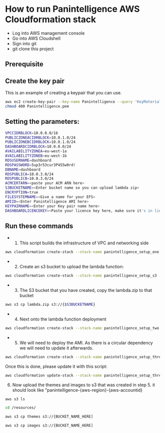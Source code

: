# How to run Panintelligence AWS Cloudformation stack

- Log into AWS management console
- Go into AWS Cloudshell
- Sign into git 
- git clone this project


## Prerequisite 

## Create the key pair

This is an example of creating a keypair that you can use. 
```BASH
aws ec2 create-key-pair --key-name Panintelligence --query 'KeyMaterial' --output text > Panintelligence.pem
chmod 400 Panintelligence.pem
```

## Setting the parameters:

```BASH
VPCCIDRBLOCK=10.0.0.0/16
PUBLICZONEACIDRBLOCK=10.0.1.0/24
PUBLICZONEBCIDRBLOCK=10.0.1.0/24
DASHBOARDCIDRBLOCK=10.0.0.0/24
AVAILABILITYZONEA=eu-west-1a
AVAILABILITYZONEB=eu-west-1b
RDSUSERNAME=dashboard
RDSPASSWORD=5up3r53cur3P455w0rd!
DBNAME=dashboard
RDSPUBLICA=10.0.3.0/24
RDSPUBLICB=10.0.3.0/24
ACMCERTARN=<paste your ACM ARN here>
S3BUCKETNAME=<Enter bucket name so you can upload lambda zip>
ENCRYPTION=true
FILESYSTEMNAME=<Give a name for your EFS>
AMIID=<Enter Panintelligence AMI here>
KEYPAIRNAME=<Enter your Key pair name here>
DASHBOARDLICENCEKEY=<Paste your licence key here, make sure it's in line>
```
## Run these commands 

- 1) This script builds the infrastructure of VPC and networking side
``` BASH
aws cloudformation create-stack --stack-name panintelligence_setup_one --template-body file://infrastructure_setup_one.yaml --parameters ParameterKey=VPCCidrBlock,ParameterValue=$VPCCIDRBLOCK ParameterKey=PublicZoneACidrBlock,ParameterValue=$PUBLICZONEACIDRBLOCK ParameterKey=PublicZoneBCidrBlock,ParameterValue=$PUBLICZONEBCIDRBLOCK ParameterKey=DASHBOARDCIDRBLOCK,ParameterValue=$DashboardCidrBlock ParameterKey=AvailabilityZoneA,ParameterValue=$AVAILABILITYZONEA ParameterKey=AvailabilityZoneB,ParameterValue=$AVAILABILITYZONEB ParameterKey=RDSUsername,ParameterValue=$RDSUSERNAME ParameterKey=RDSPassword,ParameterValue=$RDSPASSWORD ParameterKey=DBName,ParameterValue=$DBNAME ParameterKey=RDSPublicA,ParameterValue=$RDSPUBLICA ParameterKey=RDSPublicB,ParameterValue=$RDSPUBLICB ParameterKey=ACMCertArn,ParameterValue=$ACMCERTARN --capabilities CAPABILITY_NAMED_IAM
```

- 2) Create an s3 bucket to upload the lambda function:

```BASH
aws cloudformation create-stack --stack-name panintelligence_setup_s3 --template-body file://s3_creation.yaml --parameters ParameterKey=S3BucketName,ParameterValue=$S3BUCKETNAME --capabilities CAPABILITY_NAMED_IAM
```
- 3) The S3 bucket that you have created, copy the lambda.zip to that bucket

```BASH
aws s3 cp lambda.zip s3://{$S3BUCKETNAME}
```

- 4) Next onto the lambda function deployment

```BASH
aws cloudformation create-stack --stack-name panintelligence_setup_two --template-body file://infrastructure_setup_two.yml --parameters ParameterKey=Encryption,ParameterValue=$ENCRYPTION ParameterKey=FileSystemName,ParameterValue=$FILESYSTEMNAME ParameterKey=PerformanceMode,ParameterValue=$PERFORMANCEMODE ParameterKey=S3lambdabucket,ParameterValue=$S3LAMBDABUCKET --capabilities CAPABILITY_NAMED_IAM
```

- 5) We will need to deploy the AMI. As there is a circular dependency we will need to update it afterwards. 
```BASH
aws cloudformation create-stack --stack-name panintelligence_setup_three --template-body file://infrastructure_setup_three.yml --parameters ParameterKey=AMIID,ParameterValue=$AMIID ParameterKey=KeyPairName,ParameterValue=$KEYPAIRNAME ParameterKey=DashboardLicenceKey,ParameterValue=$DASHBOARDLICENCEKEY --capabilities CAPABILITY_NAMED_IAM
```
Once this is done, please update it with this script:
```BASH
aws cloudformation update-stack --stack-name panintelligence_setup_three --template-body file://infrastructure_setup_three_update.yml --parameters ParameterKey=AMIID,ParameterValue=$AMIID ParameterKey=KeyPairName,ParameterValue=$KEYPAIRNAME ParameterKey=DashboardLicenceKey,ParameterValue=$DASHBOARDLICENCEKEY --capabilities CAPABILITY_NAMED_IAM
```

6) Now upload the themes and images to s3 that was created in step 5.
it should look like "panintelligence-{aws-region}-{aws-accountid}
```BASH
aws s3 ls
```
```BASH
cd /resources/
```
```BASH
aws s3 cp themes s3://{BUCKET_NAME_HERE]
```
```BASH
aws s3 cp images s3://{BUCKET_NAME_HERE]
```






